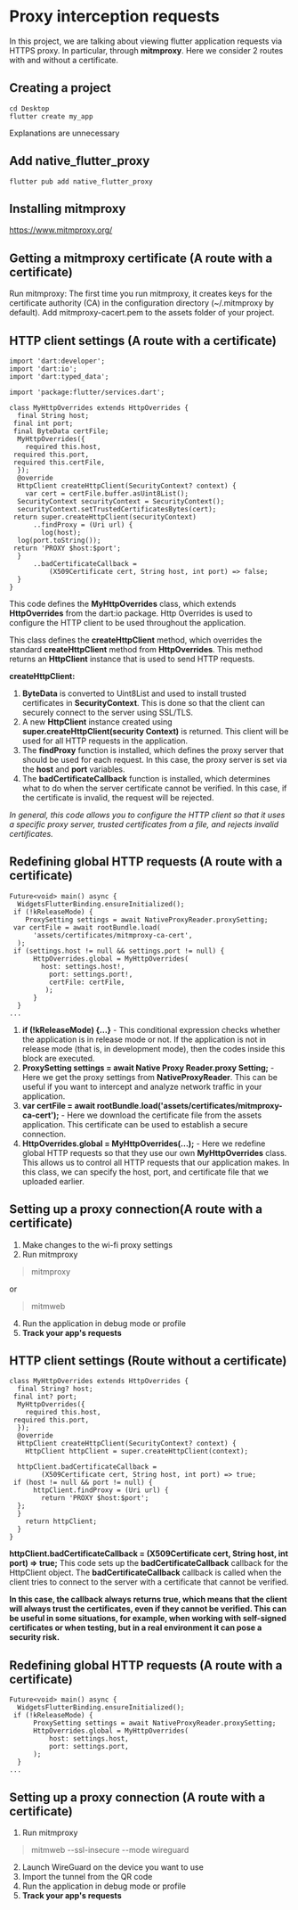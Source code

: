 # Proxy interception requests
In this project, we are talking about viewing flutter application requests via HTTPS proxy. In particular, through **mitmproxy**.
Here we consider 2 routes with and without a certificate.


## Creating a project

	cd Desktop
	flutter create my_app
Explanations are unnecessary

## Add native_flutter_proxy
	flutter pub add native_flutter_proxy

## Installing mitmproxy

https://www.mitmproxy.org/


## Getting a mitmproxy certificate (A route with a certificate)

Run mitmproxy: The first time you run mitmproxy, it creates keys for the certificate authority (CA) in the configuration directory (~/.mitmproxy by default).
Add mitmproxy-cacert.pem to the assets folder of your project.

## HTTP client settings (A route with a certificate)

```
import 'dart:developer';  
import 'dart:io';  
import 'dart:typed_data';  
  
import 'package:flutter/services.dart';  
  
class MyHttpOverrides extends HttpOverrides {  
  final String host;  
 final int port;  
 final ByteData certFile;  
  MyHttpOverrides({  
    required this.host,  
 required this.port,  
 required this.certFile,  
  });  
  @override  
  HttpClient createHttpClient(SecurityContext? context) {  
    var cert = certFile.buffer.asUint8List();  
  SecurityContext securityContext = SecurityContext();  
  securityContext.setTrustedCertificatesBytes(cert);  
 return super.createHttpClient(securityContext)  
      ..findProxy = (Uri url) {  
        log(host);  
  log(port.toString());  
 return 'PROXY $host:$port';  
  }  
      ..badCertificateCallback =  
          (X509Certificate cert, String host, int port) => false;  
  }  
}
```
This code defines the **MyHttpOverrides** class, which extends **HttpOverrides** from the dart:io package. Http Overrides is used to configure the HTTP client to be used throughout the application.

This class defines the **createHttpClient** method, which overrides the standard **createHttpClient** method from **HttpOverrides**. This method returns an **HttpClient** instance that is used to send HTTP requests.

**createHttpClient:**
 1.  **ByteData** is converted to Uint8List and used to install trusted certificates in **SecurityContext**. This is done so that the client can securely connect to the server using SSL/TLS.
 2. A new **HttpClient** instance created using **super.createHttpClient(security Context)** is returned. This client will be used for all HTTP requests in the application.
 3. The **findProxy** function is installed, which defines the proxy server that should be used for each request. In this case, the proxy server is set via the **host** and **port** variables.
 4. The **badCertificateCallback** function is installed, which determines what to do when the server certificate cannot be verified. In this case, if the certificate is invalid, the request will be rejected.

*In general, this code allows you to configure the HTTP client so that it uses a specific proxy server, trusted certificates from a file, and rejects invalid certificates.*
 
 
## Redefining global HTTP requests (A route with a certificate)

```
Future<void> main() async {  
  WidgetsFlutterBinding.ensureInitialized();  
 if (!kReleaseMode) {  
    ProxySetting settings = await NativeProxyReader.proxySetting;  
 var certFile = await rootBundle.load(  
      'assets/certificates/mitmproxy-ca-cert',  
  );  
 if (settings.host != null && settings.port != null) {  
      HttpOverrides.global = MyHttpOverrides(  
        host: settings.host!,  
		  port: settings.port!,  
		  certFile: certFile,  
		 );  
	  }  
  }  
...
```

 1. **if (!kReleaseMode) {...}** - This conditional expression checks whether the application is in release mode or not. If the application is not in release mode (that is, in development mode), then the codes inside this block are executed.
 2. **ProxySetting settings = await Native Proxy Reader.proxy Setting;** - Here we get the proxy settings from **NativeProxyReader**. This can be useful if you want to intercept and analyze network traffic in your application.
 3. **var certFile = await rootBundle.load('assets/certificates/mitmproxy-ca-cert');** - Here we download the certificate file from the assets application. This certificate can be used to establish a secure connection.
 4. **HttpOverrides.global = MyHttpOverrides(...);** - Here we redefine global HTTP requests so that they use our own **MyHttpOverrides** class. This allows us to control all HTTP requests that our application makes. In this class, we can specify the host, port, and certificate file that we uploaded earlier.

## Setting up a proxy connection(A route with a certificate)

 1. Make changes to the wi-fi proxy settings
 2. Run mitmproxy
> mitmproxy

or

> mitmweb

 4. Run the application in debug mode or profile
 5. **Track your app's requests**
## HTTP client settings (Route without a certificate)

```
class MyHttpOverrides extends HttpOverrides {  
  final String? host;  
 final int? port;  
  MyHttpOverrides({  
    required this.host,  
 required this.port,  
  });  
  @override  
  HttpClient createHttpClient(SecurityContext? context) {  
    HttpClient httpClient = super.createHttpClient(context);  
  
  httpClient.badCertificateCallback =  
        (X509Certificate cert, String host, int port) => true;  
 if (host != null && port != null) {  
      httpClient.findProxy = (Uri url) {  
        return 'PROXY $host:$port';  
  };  
  }  
    return httpClient;  
  }  
}
```
**httpClient.badCertificateCallback =  (X509Certificate cert, String host, int port) => true;**
This code sets up the **badCertificateCallback** callback for the HttpClient object. The **badCertificateCallback** callback is called when the client tries to connect to the server with a certificate that cannot be verified.

**In this case, the callback always returns true, which means that the client will always trust the certificates, even if they cannot be verified. This can be useful in some situations, for example, when working with self-signed certificates or when testing, but in a real environment it can pose a security risk.**

## Redefining global HTTP requests (A route with a certificate)

```
Future<void> main() async {  
  WidgetsFlutterBinding.ensureInitialized();  
 if (!kReleaseMode) {  
	  ProxySetting settings = await NativeProxyReader.proxySetting;  
	  HttpOverrides.global = MyHttpOverrides(  
	      host: settings.host,  
		  port: settings.port,  
	  );  
  } 
...
```
## Setting up a proxy connection (A route with a certificate)

 1. Run mitmproxy
> mitmweb --ssl-insecure --mode wireguard
 2. Launch WireGuard on the device you want to use
 3. Import the tunnel from the QR code
 4. Run the application in debug mode or profile
 5. **Track your app's requests**
